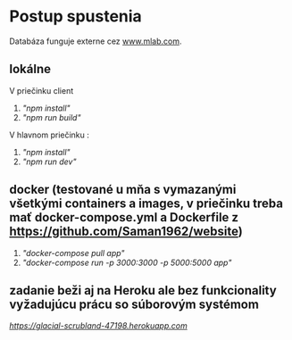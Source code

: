 # Postup spustenia

Databáza funguje externe cez www.mlab.com.

## lokálne

V priečinku client

1. _"npm install"_
2. _"npm run build"_

V hlavnom priečinku :

1. _"npm install"_
2. _"npm run dev"_

## docker (testované u mňa s vymazanými všetkými containers a images, v priečinku treba mať docker-compose.yml a Dockerfile z https://github.com/Saman1962/website)

1. _"docker-compose pull app"_
2. _"docker-compose run -p 3000:3000 -p 5000:5000 app"_

## zadanie beži aj na Heroku ale bez funkcionality vyžadujúcu prácu so súborovým systémom

_https://glacial-scrubland-47198.herokuapp.com_

